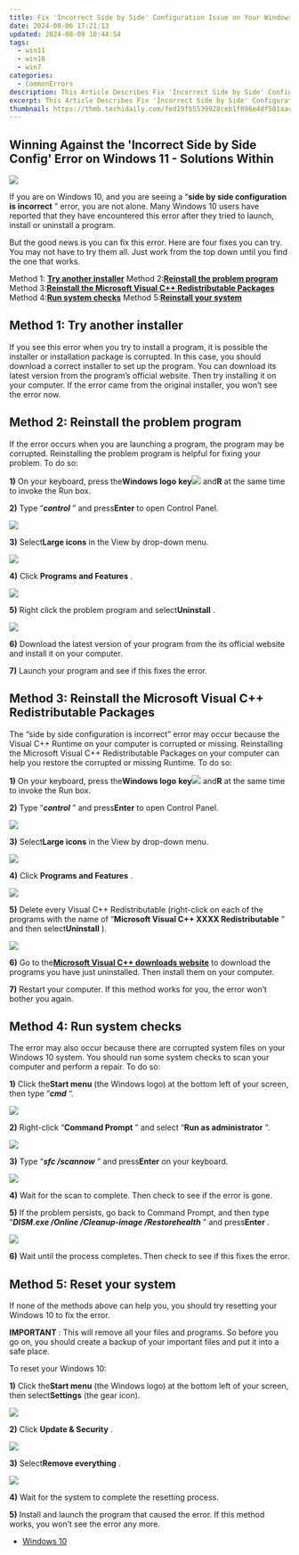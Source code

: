 ```yaml
---
title: Fix 'Incorrect Side by Side' Configuration Issue on Your Windows 10 PC - Expert Tips & Tricks
date: 2024-08-06 17:21:13
updated: 2024-08-09 10:44:54
tags:
  - win11
  - win10
  - win7
categories:
  - CommonErrors
description: This Article Describes Fix 'Incorrect Side by Side' Configuration Issue on Your Windows 10 PC - Expert Tips & Tricks
excerpt: This Article Describes Fix 'Incorrect Side by Side' Configuration Issue on Your Windows 10 PC - Expert Tips & Tricks
thumbnail: https://thmb.techidaily.com/fed19fb5539928ceb1f098e4df501aac24d80c5bb6000047d745afbd7491bdcb.jpg
---
```


## Winning Against the 'Incorrect Side by Side Config' Error on Windows 11 - Solutions Within

![](https://images.drivereasy.com/wp-content/uploads/2017/09/img_59b64b033a4cc.png)

 If you are on Windows 10, and you are seeing a “**side by side configuration is incorrect** ” error, you are not alone. Many Windows 10 users have reported that they have encountered this error after they tried to launch, install or uninstall a program.

 But the good news is you can fix this error. Here are four fixes you can try. You may not have to try them all. Just work from the top down until you find the one that works.

 Method 1: **[Try another installer](https://tools.techidaily.com/drivereasy/download/)**
 Method 2:[**Reinstall the problem program**](https://tools.techidaily.com/drivereasy/download/)
 Method 3:[**Reinstall the Microsoft Visual C++ Redistributable Packages**](https://tools.techidaily.com/drivereasy/download/)
 Method 4:[**Run system checks**](https://tools.techidaily.com/drivereasy/download/)
 Method 5:[**Reinstall your system**](https://tools.techidaily.com/drivereasy/download/)
  
## Method 1: Try another installer

 If you see this error when you try to install a program, it is possible the installer or installation package is corrupted. In this case, you should download a correct installer to set up the program. You can download its latest version from the program’s official website. Then try installing it on your computer. If the error came from the original installer, you won’t see the error now.  
  
## Method 2: Reinstall the problem program

 If the error occurs when you are launching a program, the program may be corrupted. Reinstalling the problem program is helpful for fixing your problem. To do so:

**1)** On your keyboard, press the**Windows logo**   **key![](https://images.drivereasy.com/wp-content/uploads/2017/08/img_59a516b53b983.png)**  and**R** at the same time to invoke the Run box.

**2)** Type “_**control**_ ” and press**Enter** to open Control Panel.

![](https://images.drivereasy.com/wp-content/uploads/2017/09/img_59b609e2cee18.png)

**3)** Select**Large icons** in the View by drop-down menu.

![](https://images.drivereasy.com/wp-content/uploads/2017/09/img_59b60a8beffe8.jpg)

**4)** Click **Programs and Features** .

![](https://images.drivereasy.com/wp-content/uploads/2017/09/img_59b60b6ea986e.jpg)

**5)** Right click the problem program and select**Uninstall** .

![](https://images.drivereasy.com/wp-content/uploads/2017/09/img_59b650d50f878.png)

**6)**  Download the latest version of your program from the its official website and install it on your computer.

**7)** Launch your program and see if this fixes the error.  
  
## Method 3: Reinstall the Microsoft Visual C++ Redistributable Packages

 The “side by side configuration is incorrect” error may occur because the Visual C++ Runtime on your computer is corrupted or missing. Reinstalling the Microsoft Visual C++ Redistributable Packages on your computer can help you restore the corrupted or missing Runtime. To do so:

**1)** On your keyboard, press the**Windows logo**   **key![](https://images.drivereasy.com/wp-content/uploads/2017/08/img_59a516b53b983.png)**  and**R** at the same time to invoke the Run box.

**2)** Type “_**control**_ ” and press**Enter** to open Control Panel.

![](https://images.drivereasy.com/wp-content/uploads/2017/09/img_59b609e2cee18.png)

**3)** Select**Large icons** in the View by drop-down menu.

![](https://images.drivereasy.com/wp-content/uploads/2017/09/img_59b60a8beffe8.jpg)

**4)** Click **Programs and Features** .

![](https://images.drivereasy.com/wp-content/uploads/2017/09/img_59b60b6ea986e.jpg)

**5)** Delete every Visual C++ Redistributable (right-click on each of the programs with the name of “**Microsoft Visual C++ XXXX Redistributable** ” and then select**Uninstall** ).

![](https://images.drivereasy.com/wp-content/uploads/2017/09/img_59b6556f6ddfc.png)

**6)**  Go to the[**Microsoft Visual C++ downloads website**](https://support.microsoft.com/help/2977003/the-latest-supported-visual-c-downloads) to download the programs you have just uninstalled. Then install them on your computer.

**7)** Restart your computer. If this method works for you, the error won’t bother you again.  
  
## Method 4: Run system checks

 The error may also occur because there are corrupted system files on your Windows 10 system. You should run some system checks to scan your computer and perform a repair. To do so:

**1)**  Click the**Start menu** (the Windows logo) at the bottom left of your screen, then type “**_cmd_** “.

![](https://images.drivereasy.com/wp-content/uploads/2017/09/img_59b7455a57b7b.png)

**2)** Right-click “**Command Prompt** ” and select “**Run as administrator** “.

![](https://images.drivereasy.com/wp-content/uploads/2017/09/img_59b75954000f6.png)

**3)** Type “_**sfc /scannow**_ ” and press**Enter** on your keyboard.

![](https://images.drivereasy.com/wp-content/uploads/2017/09/img_59b74672c10aa.png)

**4)** Wait for the scan to complete. Then check to see if the error is gone.

**5)**  If the problem persists, go back to Command Prompt, and then type “_**DISM.exe /Online /Cleanup-image /Restorehealth**_ ” and press**Enter** .

![](https://images.drivereasy.com/wp-content/uploads/2017/09/img_59b747c6a5bfe.png)

**6)**  Wait until the process completes. Then check to see if this fixes the error.  
  
## Method 5: Reset your system

 If none of the methods above can help you, you should try resetting your Windows 10 to fix the error.

**IMPORTANT** : This will remove all your files and programs. So before you go on, you should create a backup of your important files and put it into a safe place.

To reset your Windows 10:

**1)** Click the**Start menu** (the Windows logo) at the bottom left of your screen, then select**Settings** (the gear icon).

![](https://images.drivereasy.com/wp-content/uploads/2017/09/img_59b74c521d0cb.png)

**2)** Click **Update & Security** .

![](https://images.drivereasy.com/wp-content/uploads/2017/09/img_59b74c8d75b01.png)

**3)** Select**Remove everything** .

![](https://images.drivereasy.com/wp-content/uploads/2017/09/img_59b74e3feb5d0.png)

**4)** Wait for the system to complete the resetting process.

**5)** Install and launch the program that caused the error. If this method works, you won’t see the error any more.

* [Windows 10](https://tools.techidaily.com/drivereasy/download/)

<ins class="adsbygoogle"
     style="display:block"
     data-ad-format="autorelaxed"
     data-ad-client="ca-pub-7571918770474297"
     data-ad-slot="1223367746"></ins>



<ins class="adsbygoogle"
     style="display:block"
     data-ad-client="ca-pub-7571918770474297"
     data-ad-slot="8358498916"
     data-ad-format="auto"
     data-full-width-responsive="true"></ins>
